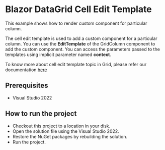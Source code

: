 # Blazor DataGrid Cell Edit Template

This example shows how to render custom component for particular column.

The cell edit template is used to add a custom component for a particular column. You can use the **EditTemplate** of the GridColumn component to add the custom component. You can access the parameters passed to the templates using implicit parameter named **context**.

To know more about cell edit template topic in Grid, please refer our documentation [here](https://blazor.syncfusion.com/documentation/datagrid/cell-edit-types#custom-editors-using-templatecell-edit-template)

## Prerequisites

* Visual Studio 2022

## How to run the project

* Checkout this project to a location in your disk.
* Open the solution file using the Visual Studio 2022.
* Restore the NuGet packages by rebuilding the solution.
* Run the project.
